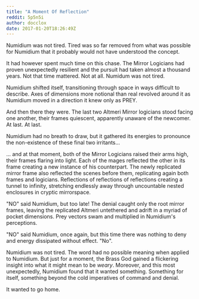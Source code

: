 ```yaml
---
title: "A Moment Of Reflection"
reddit: 5p5n5i
author: docclox
date: 2017-01-20T18:26:49Z
---
```


Numidium was not tired. Tired was so far removed from what was possible for Numidium that it probably would not have understood the concept.


It had however spent much time on this chase. The Mirror Logicians had proven unexpectedly resilient and the pursuit had taken almost a thousand years. Not that time mattered. Not at all. Numidum was not tired.


Numidium shifted itself, transitioning through space in ways difficult to describe. Axes of dimensions more notional than real revolved around it as Numidium moved in a direction it knew only as PREY.

And then there they were. The last two Altmeri Mirror logicians stood facing one another, their frames quiescent, apparently unaware of the newcomer. At last. At last.

Numidium had no breath to draw, but it gathered its energies to pronounce the non-existence of these final two irritants...

... and at that moment, both of the Mirror Logicians raised their arms high, their frames flaring into light. Each of the mages reflected the other in its frame creating a new instance of his counterpart. The newly replicated mirror frame also reflected the scenes before them, replicating again both frames and logicians. Reflections of reflections of reflections creating a tunnel to infinity, stretching endlessly away through uncountable nested enclosures in cryptic mirrorspace.

"NO" said Numidium, but too late! The denial caught only the root mirror frames, leaving the replicated Altmeri untethered and adrift in a myriad of pocket dimensions. Prey vectors swam and multiplied in Numidium's perceptions.

"NO" said Numidium, once again, but this time there was nothing to deny and energy dissipated without effect. "No".

Numidium was not tired. The word had no possible meaning when applied to Numidium.  But just for a moment, the Brass God gained a flickering insight into what it might mean to be *weary*. Moreover, and this most unexpectedly, Numidium found that it wanted something. Something for itself, something beyond the cold imperatives of command and denial.

It wanted to go home.
